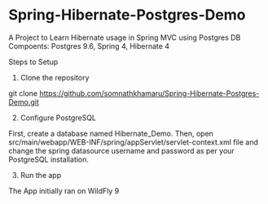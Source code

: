 # Spring-Hibernate-Postgres-Demo
A Project to Learn Hibernate usage in Spring MVC using Postgres DB 
Compoents: Postgres 9.6, Spring 4, Hibernate 4

Steps to Setup

1. Clone the repository

git clone https://github.com/somnathkhamaru/Spring-Hibernate-Postgres-Demo.git

2. Configure PostgreSQL

First, create a database named Hibernate_Demo. Then, open src/main/webapp/WEB-INF/spring/appServlet/servlet-context.xml file and change the spring datasource username and password as per your PostgreSQL installation.

3. Run the app

The App initially ran on WildFly 9
